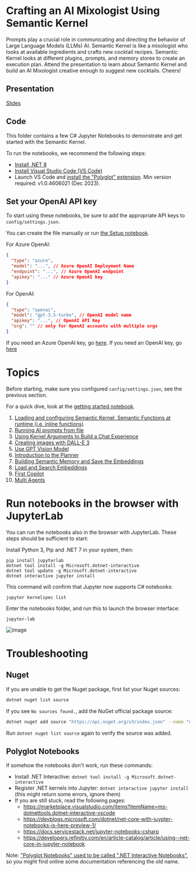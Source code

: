 
# Crafting an AI Mixologist Using Semantic Kernel

Prompts play a crucial role in communicating and directing the behavior of Large Language Models (LLMs) AI. Semantic Kernel is like a mixologist who looks at available ingredients and crafts new cocktail recipes. Semantic Kernel looks at different plugins, prompts, and memory stores to create an execution plan. Attend the presentation to learn about Semantic Kernel and build an AI Mixologist creative enough to suggest new cocktails. Cheers!

## Presentation

[Slides](crafting-mixologist-semantic-kernel.pdf)

## Code

This folder contains a few C# Jupyter Notebooks to demonstrate and get started with
the Semantic Kernel. 

To run the notebooks, we recommend the following steps:

- [Install .NET 8](https://dotnet.microsoft.com/download/dotnet/7.0)
- [Install Visual Studio Code (VS Code)](https://code.visualstudio.com)
- Launch VS Code and [install the "Polyglot" extension](https://marketplace.visualstudio.com/items?itemName=ms-dotnettools.dotnet-interactive-vscode).
  Min version required: v1.0.4606021 (Dec 2023).

## Set your OpenAI API key

To start using these notebooks, be sure to add the appropriate API keys to `config/settings.json`.

You can create the file manually or run [the Setup notebook](0-AI-settings.ipynb).

For Azure OpenAI:

```json
{
  "type": "azure",
  "model": "...", // Azure OpenAI Deployment Name
  "endpoint": "...", // Azure OpenAI endpoint
  "apikey": "..." // Azure OpenAI key
}
```

For OpenAI:

```json
{
  "type": "openai",
  "model": "gpt-3.5-turbo", // OpenAI model name
  "apikey": "...", // OpenAI API Key
  "org": "" // only for OpenAI accounts with multiple orgs
}
```

If you need an Azure OpenAI key, go [here](https://learn.microsoft.com/en-us/azure/cognitive-services/openai/quickstart?pivots=rest-api).
If you need an OpenAI key, go [here](https://platform.openai.com/account/api-keys)

# Topics

Before starting, make sure you configured `config/settings.json`,
see the previous section.

For a quick dive, look at the [getting started notebook](notebooks/00-getting-started.ipynb).

1. [Loading and configuring Semantic Kernel, Semantic Functions at runtime (i.e. inline functions)](notebooks/01-semantic-function-inline.ipynb)
2. [Running AI prompts from file](notebooks/02-semantic-function-type.ipynb)
3. [Using Kernel Arguments to Build a Chat Experience](notebooks/03-kernel-chat.ipynb)
4. [Creating images with DALL-E 3](notebooks/04-DALL-E-3.ipynb)
5. [Use GPT Vision Model](notebooks/05-GPTVision.ipynb)
6. [Introduction to the Planner](notebooks/06-using-the-planner.ipynb)
7. [Building Semantic Memory and Save the Embeddings](notebooks/07-memory-and-save-embeddings.ipynb)
8. [Load and Search Embeddings](notebooks/08-memory-and-embeddings.ipynb)
9. [First Copilot](notebooks/09-first-copilot.ipynb)
10. [Multi Agents](notebooks/10-multi-agents.ipynb)

# Run notebooks in the browser with JupyterLab

You can run the notebooks also in the browser with JupyterLab. These steps
should be sufficient to start:

Install Python 3, Pip and .NET 7 in your system, then:

    pip install jupyterlab
    dotnet tool install -g Microsoft.dotnet-interactive
    dotnet tool update -g Microsoft.dotnet-interactive
    dotnet interactive jupyter install

This command will confirm that Jupyter now supports C# notebooks:

    jupyter kernelspec list

Enter the notebooks folder, and run this to launch the browser interface:

    jupyter-lab

![image](https://user-images.githubusercontent.com/371009/216756924-41657aa0-5574-4bc9-9bdb-ead3db7bf93a.png)

# Troubleshooting

## Nuget

If you are unable to get the Nuget package, first list your Nuget sources:

```sh
dotnet nuget list source
```

If you see `No sources found.`, add the NuGet official package source:

```sh
dotnet nuget add source "https://api.nuget.org/v3/index.json" --name "nuget.org"
```

Run `dotnet nuget list source` again to verify the source was added.

## Polyglot Notebooks

If somehow the notebooks don't work, run these commands:

- Install .NET Interactive: `dotnet tool install -g Microsoft.dotnet-interactive`
- Register .NET kernels into Jupyter: `dotnet interactive jupyter install` (this might return some errors, ignore them)
- If you are still stuck, read the following pages:
  - https://marketplace.visualstudio.com/items?itemName=ms-dotnettools.dotnet-interactive-vscode
  - https://devblogs.microsoft.com/dotnet/net-core-with-juypter-notebooks-is-here-preview-1/
  - https://docs.servicestack.net/jupyter-notebooks-csharp
  - https://developers.refinitiv.com/en/article-catalog/article/using--net-core-in-jupyter-notebook

Note: ["Polyglot Notebooks" used to be called ".NET Interactive Notebooks"](https://devblogs.microsoft.com/dotnet/dotnet-interactive-notebooks-is-now-polyglot-notebooks/),
so you might find online some documentation referencing the old name.
